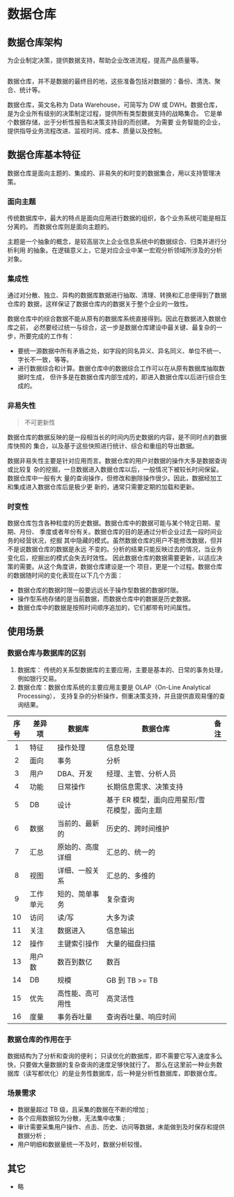 # 数据仓库

## 数据仓库架构

为企业制定决策，提供数据支持，帮助企业改进流程，提高产品质量等。

<img :src="$withBase('/data/bus_arc_01.png')">

数据仓库，并不是数据的最终目的地，这些准备包括对数据的：备份、清洗、聚合、统计等。

数据仓库，英文名称为 Data Warehouse，可简写为 DW 或 DWH。数据仓库，
是为企业所有级别的决策制定过程，提供所有类型数据支持的战略集合。
它是单个数据存储，出于分析性报告和决策支持目的而创建。 为需要
业务智能的企业，提供指导业务流程改进、监视时间、成本、质量以及控制。

## 数据仓库基本特征

数据仓库是面向主题的、集成的、非易失的和时变的数据集合，用以支持管理决策。

### 面向主题

传统数据库中，最大的特点是面向应用进行数据的组织，各个业务系统可能是相互分离的。
而数据仓库则是面向主题的。

主题是一个抽象的概念，是较高层次上企业信息系统中的数据综合、归类并进行分析利用
的抽象。在逻辑意义上，它是对应企业中某一宏观分析领域所涉及的分析对象。

### 集成性

通过对分散、独立、异构的数据库数据进行抽取、清理、转换和汇总便得到了数据仓库的
数据，这样保证了数据仓库内的数据关于整个企业的一致性。

数据仓库中的综合数据不能从原有的数据库系统直接得到。因此在数据进入数据仓库之前，
必然要经过统一与综合，这一步是数据仓库建设中最关键、最复杂的一步，所要完成的工作有：

- 要统一源数据中所有矛盾之处，如字段的同名异义、异名同义、单位不统一、字长不一致，等等。
- 进行数据综合和计算。数据仓库中的数据综合工作可以在从原有数据库抽取数据时生成，
  但许多是在数据仓库内部生成的，即进入数据仓库以后进行综合生成的。

### 非易失性

> 不可更新性

数据仓库的数据反映的是一段相当长的时间内历史数据的内容，是不同时点的数据库快照的
集合，以及基于这些快照进行统计、综合和重组的导出数据。

数据非易失性主要是针对应用而言。数据仓库的用户对数据的操作大多是数据查询或比较复
杂的挖掘，一旦数据进入数据仓库以后，一般情况下被较长时间保留。数据仓库中一般有大
量的查询操作，但修改和删除操作很少。因此，数据经加工和集成进入数据仓库后是极少更
新的，通常只需要定期的加载和更新。

### 时变性

数据仓库包含各种粒度的历史数据。数据仓库中的数据可能与某个特定日期、星期、月份、
季度或者年份有关。数据仓库的目的是通过分析企业过去一段时间业务的经营状况，挖掘
其中隐藏的模式。虽然数据仓库的用户不能修改数据，但并不是说数据仓库的数据是永远
不变的。分析的结果只能反映过去的情况，当业务变化后，挖掘出的模式会失去时效性。
因此数据仓库的数据需要更新，以适应决策的需要。从这个角度讲，数据仓库建设是一个
项目，更是一个过程。数据仓库的数据随时间的变化表现在以下几个方面：

- 数据仓库的数据时限一般要远远长于操作型数据的数据时限。
- 操作型系统存储的是当前数据，而数据仓库中的数据是历史数据。
- 数据仓库中的数据是按照时间顺序追加的，它们都带有时间属性。

## 使用场景

### 数据仓库与数据库的区别

1. 数据库： 传统的关系型数据库的主要应用，主要是基本的、日常的事务处理，例如银行交易。
2. 数据仓库：数据仓库系统的主要应用主要是 OLAP（On-Line Analytical Processing），
   支持复杂的分析操作，侧重决策支持，并且提供直观易懂的查询结果。

| 序号 | 差异项   | 数据库           | 数据仓库                                      | 备注 |
| :--: | -------- | ---------------- | --------------------------------------------- | ---- |
|  1   | 特征     | 操作处理         | 信息处理                                      |      |
|  2   | 面向     | 事务             | 分析                                          |      |
|  3   | 用户     | DBA、开发        | 经理、主管、分析人员                          |      |
|  4   | 功能     | 日常操作         | 长期信息需求、决策支持                        |      |
|  5   | DB       | 设计             | 基于 ER 模型，面向应用星形/雪花模型，面向主题 |      |
|  6   | 数据     | 当前的、最新的   | 历史的、跨时间维护                            |      |
|  7   | 汇总     | 原始的、高度详细 | 汇总的、统一的                                |      |
|  8   | 视图     | 详细、一般关系   | 汇总的、多维的                                |      |
|  9   | 工作单元 | 短的、简单事务   | 复杂查询                                      |      |
|  10  | 访问     | 读/写            | 大多为读                                      |      |
|  11  | 关注     | 数据进入         | 信息输出                                      |      |
|  12  | 操作     | 主键索引操作     | 大量的磁盘扫描                                |      |
|  13  | 用户数   | 数百到数亿       | 数百                                          |      |
|  14  | DB       | 规模             | GB 到 TB >= TB                                |      |
|  15  | 优先     | 高性能、高可用性 | 高灵活性                                      |      |
|  16  | 度量     | 事务吞吐量       | 查询吞吐量、响应时间                          |      |

### 数据仓库的作用在于

数据结构为了分析和查询的便利；
只读优化的数据库，即不需要它写入速度多么快，只要做大量数据的复杂查询的速度足够快就行了。
那么在这里前一种业务数据库（读写都优化）的是业务性数据库，后一种是分析性数据库，即数据仓库。

### 场景需求

- 数据量超过 TB 级，且采集的数据在不断的增加 ;
- 各个应用数据较为分散，无法集中收集 ;
- 审计需要采集用户操作、点击、历史、访问等数据，未能做到及时保存和提供数据分析 ;
- 用户明细和数据量统一不及时，数据分析较慢。

## 其它

- 略
